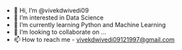 - 👋 Hi, I’m @vivekdwivedi09
- 👀 I’m interested in Data Science
- 🌱 I’m currently learning Python and Machine Learning
- 💞️ I’m looking to collaborate on ...
- 📫 How to reach me - vivekdwivedi09121997@gmail.com

<!---
vivekdwivedi09/vivekdwivedi09 is a ✨ special ✨ repository because its `README.md` (this file) appears on your GitHub profile.
You can click the Preview link to take a look at your changes.
--->

